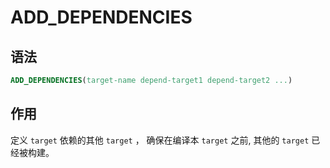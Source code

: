 # ADD_DEPENDENCIES

## 语法

```cmake
ADD_DEPENDENCIES(target-name depend-target1 depend-target2 ...)
```

## 作用

定义 `target` 依赖的其他 `target` ， 确保在编译本 `target` 之前, 其他的 `target` 已经被构建。
